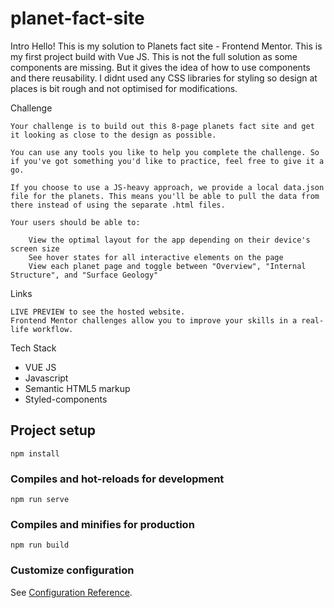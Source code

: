 # planet-fact-site

Intro
Hello! This is my solution to Planets fact site - Frontend Mentor. This is my first project build with Vue JS.
This is not the full solution as some components are missing. But it gives the idea of how to use components and there reusability. I didnt used any CSS libraries for styling so design at places is bit rough and not optimised for modifications.

Challenge

    Your challenge is to build out this 8-page planets fact site and get it looking as close to the design as possible.

    You can use any tools you like to help you complete the challenge. So if you've got something you'd like to practice, feel free to give it a go.

    If you choose to use a JS-heavy approach, we provide a local data.json file for the planets. This means you'll be able to pull the data from there instead of using the separate .html files.

    Your users should be able to:

        View the optimal layout for the app depending on their device's screen size
        See hover states for all interactive elements on the page
        View each planet page and toggle between "Overview", "Internal Structure", and "Surface Geology"

Links

    LIVE PREVIEW to see the hosted website.
    Frontend Mentor challenges allow you to improve your skills in a real-life workflow.

Tech Stack

- VUE JS
- Javascript
- Semantic HTML5 markup
- Styled-components

## Project setup

```
npm install
```

### Compiles and hot-reloads for development

```
npm run serve
```

### Compiles and minifies for production

```
npm run build
```

### Customize configuration

See [Configuration Reference](https://cli.vuejs.org/config/).
